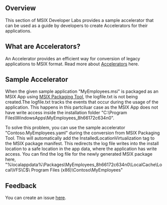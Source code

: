 ## Overview
This section of MSIX Developer Labs provides a sample accelerator that can be used as a guide by developers to create Accelerators for their applications.  

## What are Accelerators?

An Accelerator provides an efficient way for conversion of legacy applications to MSIX format. 
Read more about [Accelerators](https://learn.microsoft.com/windows/msix/toolkit/accelerators) here. 

## Sample Accelerator
When the given sample application "MyEmployees.msi" is packaged as an MSIX App using [MSIX Packaging Tool](https://learn.microsoft.com/windows/msix/packaging-tool/tool-overview), the logfile.txt is not being created.The logfile.txt tracks the events that occur during the usage of the application.
This happens in this partciluar case as the MSIX App does not have write access inside the installation folder "C:\Program Files\\WindowsApps\\MyEmployees_8h66172c634n0\".

To solve this problem, you can use the sample accelerator "Contoso.MyEmployees.yaml" during the conversion from MSIX Packaging Tool. 
This will automatically add the InstalledLocationVirtualization tag to the MSIX package manifest.
This redirects the log file writes into the install location to a safe location in the app data, where the application has write access.
You can find the log file for the newly generated MSIX package here, "%localappdata%\Packages\MyEmployees_8h66172c634n0\LocalCache\Local\VFS\C$\ Program Files (x86)\Contoso\MyEmployees"

## Feedback

You can create an issue [here](https://github.com/microsoft/MSIX-Labs/issues).

